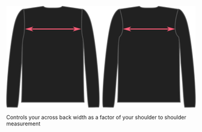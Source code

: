
![The across back option on Brian](./acrossbackfactor.svg)

Controls your across back width as a factor of your shoulder to shoulder measurement